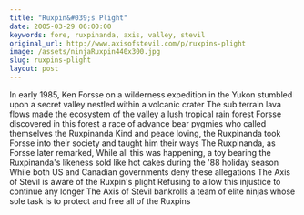 ```yaml
---
title: "Ruxpin&#039;s Plight"
date: 2005-03-29 06:00:00
keywords: fore, ruxpinanda, axis, valley, stevil
original_url: http://www.axisofstevil.com/p/ruxpins-plight
image: /assets/ninjaRuxpin440x300.jpg
slug: ruxpins-plight
layout: post
---
```


In early 1985, Ken Forsse on a wilderness expedition in the Yukon stumbled upon a secret valley nestled within a volcanic crater The sub terrain lava flows made the ecosystem of the valley a lush tropical rain forest Forsse discovered in this forest a race of advance bear pygmies who called themselves the Ruxpinanda Kind and peace loving, the Ruxpinanda took Forsse into their society and taught him their ways The Ruxpinanda, as Forsse later remarked,
While all this was happening, a toy bearing the Ruxpinanda&#039;s likeness sold like hot cakes during the &#039;88 holiday season While both US and Canadian governments deny these allegations The Axis of Stevil is aware of the Ruxpin&#039;s plight Refusing to allow this injustice to continue any longer The Axis of Stevil bankrolls a team of elite ninjas whose sole task is to protect and free all of the Ruxpins

